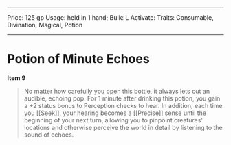 
---
Price: 125 gp
Usage: held in 1 hand;
Bulk: L
Activate: 
Traits: Consumable, Divination, Magical, Potion

---

# Potion of Minute Echoes

**Item 9**

> No matter how carefully you open this bottle, it always lets out an audible, echoing pop. For 1 minute after drinking this potion, you gain a +2 status bonus to Perception checks to hear. In addition, each time you [[Seek]], your hearing becomes a [[Precise]] sense until the beginning of your next turn, allowing you to pinpoint creatures' locations and otherwise perceive the world in detail by listening to the sound of echoes.
